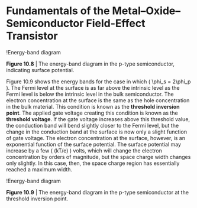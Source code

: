 # Fundamentals of the Metal–Oxide–Semiconductor Field-Effect Transistor

!Energy-band diagram

**Figure 10.8** | The energy-band diagram in the p-type semiconductor, indicating surface potential.

Figure 10.9 shows the energy bands for the case in which \( \phi_s = 2\phi_p \). The Fermi level at the surface is as far above the intrinsic level as the Fermi level is below the intrinsic level in the bulk semiconductor. The electron concentration at the surface is the same as the hole concentration in the bulk material. This condition is known as the **threshold inversion point**. The applied gate voltage creating this condition is known as the **threshold voltage**. If the gate voltage increases above this threshold value, the conduction band will bend slightly closer to the Fermi level, but the change in the conduction band at the surface is now only a slight function of gate voltage. The electron concentration at the surface, however, is an exponential function of the surface potential. The surface potential may increase by a few \( (kT/e) \) volts, which will change the electron concentration by orders of magnitude, but the space charge width changes only slightly. In this case, then, the space charge region has essentially reached a maximum width.

!Energy-band diagram

**Figure 10.9** | The energy-band diagram in the p-type semiconductor at the threshold inversion point.